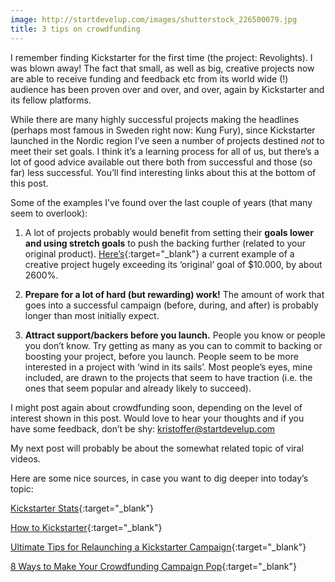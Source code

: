 ```yaml
---
image: http://startdevelup.com/images/shutterstock_226500079.jpg
title: 3 tips on crowdfunding
---
```


I remember finding Kickstarter for the first time (the project: Revolights). I was blown away! The fact that small, as well as big, creative projects now are able to receive funding and feedback etc from its world wide (!) audience has been proven over and over, and over, again by Kickstarter and its fellow platforms.

While there are many highly successful projects making the headlines (perhaps most famous in Sweden right now: Kung Fury), since Kickstarter launched in the Nordic region I’ve seen a number of projects destined *not* to meet their set goals. I think it’s a learning process for all of us, but there’s a lot of good advice available out there both from successful and those (so far) less successful. You’ll find interesting links about this at the bottom of this post.

Some of the examples I’ve found over the last couple of years (that many seem to overlook):

1. A lot of projects probably would benefit from setting their **goals lower and using stretch goals** to push the backing further (related to your original product). [Here’s](https://www.kickstarter.com/projects/cabinetentertainment/simon-stalenhags-tales-from-the-loop){:target="_blank"} a current example of a creative project hugely exceeding its ‘original’ goal of $10.000, by about 2600%.

2. **Prepare for a lot of hard (but rewarding) work!** The amount of work that goes into a successful campaign (before, during, and after) is probably longer than most initially expect.

3. **Attract support/backers before you launch.** People you know or people you don’t know. Try getting as many as you can to commit to backing or boosting your project, before you launch. People seem to be more interested in a project with ‘wind in its sails’. Most people’s eyes, mine included, are drawn to the projects that seem to have traction (i.e. the ones that seem popular and already likely to succeed).

I might post again about crowdfunding soon, depending on the level of interest shown in this post. Would love to hear your thoughts and if you have some feedback, don’t be shy: [kristoffer@startdevelup.com](mailto:kristoffer@startdevelup.com)

My next post will probably be about the somewhat related topic of viral videos.

Here are some nice sources, in case you want to dig deeper into today’s topic:

[Kickstarter Stats](https://www.kickstarter.com/help/stats){:target="_blank"}

[How to Kickstarter](http://www.studioneat.com/blogs/main/17250808-how-to-kickstarter){:target="_blank"}

[Ultimate Tips for Relaunching a Kickstarter Campaign](http://www.crowdcrux.com/ultimate-tips-for-relaunching-a-kickstarter-campaign/){:target="_blank"}  

[8 Ways to Make Your Crowdfunding Campaign Pop](http://www.entrepreneur.com/article/233876){:target="_blank"}
